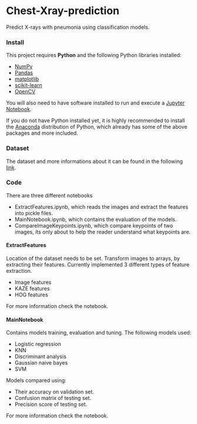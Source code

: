 # Chest-Xray-prediction
Predict X-rays with pneumonia using classification models.

### Install

This project requires **Python** and the following Python libraries installed:

- [NumPy](http://www.numpy.org/)
- [Pandas](http://pandas.pydata.org/)
- [matplotlib](http://matplotlib.org/)
- [scikit-learn](http://scikit-learn.org/stable/)
- [OpenCV](https://opencv-python-tutroals.readthedocs.io/en/latest/)

You will also need to have software installed to run and execute a [Jupyter Notebook](http://ipython.org/notebook.html).

If you do not have Python installed yet, it is highly recommended to install the [Anaconda](http://continuum.io/downloads) distribution of Python, which already has some of the above packages and more included. 

### Dataset

The dataset and more informations about it can be found in the following [link](https://www.kaggle.com/paultimothymooney/chest-xray-pneumonia).

### Code

There are three different notebooks

- ExtractFeatures.ipynb, which reads the images and extract the features into pickle files.
- MainNotebook.ipynb, which contains the evaluation of the models.
- CompareImageKeypoints.ipynb, which compare keypoints of two images, its only about to help the reader understand what keypoints are.

#### ExtractFeatures

Location of the dataset needs to be set.
Transform images to arrays, by extracting their features.
Currently implemented 3 different types of feature extraction.

- Image features
- KAZE features
- HOG features

For more information check the notebook.

#### MainNotebook

Contains models training, evaluation and tuning.
The following models used:

- Logistic regression
- KNN
- Discriminant analysis
- Gaussian naive bayes
- SVM

Models compared using:

  - Their accuracy on validation set.
  - Confusion matrix of testing set.
  - Precision score of testing set.


For more information check the notebook.
